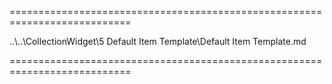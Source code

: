 ===========================================================================
<!--inherits-->..\..\CollectionWidget\5 Default Item Template\Default Item Template.md<!--/inherits-->
===========================================================================

<!--shortDescription-->

<!--/shortDescription-->

<!--fullDescription-->

<!--/fullDescription-->